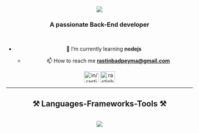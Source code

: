 <h1 align="center">
    <img src="https://readme-typing-svg.herokuapp.com/?font=Righteous&size=35&center=true&vCenter=true&width=500&height=70&duration=4000&lines=Hi+There!+👋;+I'm+Rastin+Badpeyma!;" />
</h1>

<h3 align="center">A passionate Back-End developer</h3>

<br/>

<div align="center">
 

- 🔭 I’m currently learning **nodejs**

     - 📫 How to reach me **rastinbadpeyma@gmail.com**

 </div>
 
<div align="center"> 
<p align="center">
<a href="https://linkedin.com/in/in/rastin-badpeyma-0900272a6" target="blank"><img align="center" src="https://raw.githubusercontent.com/rahuldkjain/github-profile-readme-generator/master/src/images/icons/Social/linked-in-alt.svg" alt="in/rastin-badpeyma-0900272a6" height="30" width="40" /></a>
<a href="https://instagram.com/rastinbadpeyma" target="blank"><img align="center" src="https://raw.githubusercontent.com/rahuldkjain/github-profile-readme-generator/master/src/images/icons/Social/instagram.svg" alt="rastinbadpeyma" height="30" width="40" /></a>
</p>
</div>

 <hr/>
 
<h2 align="center">⚒️ Languages-Frameworks-Tools ⚒️</h2>
<br/>
<div align="center">
    <img src="https://skillicons.dev/icons?i=nodejs,javascript,typescript,express,mongodb,nestjs,docker,mysql,git,php,laravel" /><br>
</div>









